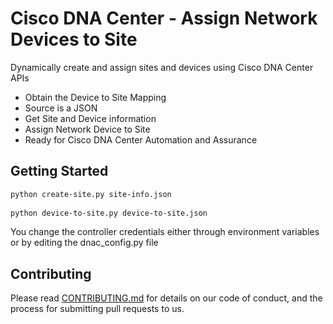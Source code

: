 # Cisco DNA Center - Assign Network Devices to Site

Dynamically create and assign sites and devices using Cisco DNA Center APIs
- Obtain the Device to Site Mapping
- Source is a JSON 
- Get Site and Device information
- Assign Network Device to Site
- Ready for Cisco DNA Center Automation and Assurance

## Getting Started

```bash
python create-site.py site-info.json
 
python device-to-site.py device-to-site.json
```

You change the controller credentials either through environment variables or by editing the dnac_config.py file

## Contributing

Please read [CONTRIBUTING.md](./CONTRIBUTING.md) for details on our code of conduct, and the process for submitting pull requests to us.
